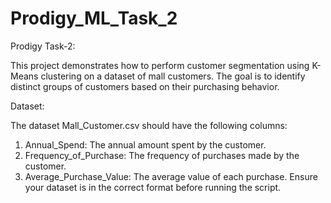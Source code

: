 # Prodigy_ML_Task_2

Prodigy Task-2:

This project demonstrates how to perform customer segmentation using K-Means clustering on a dataset of mall customers. The goal is to identify distinct groups of customers based on their purchasing behavior.

Dataset:

The dataset Mall_Customer.csv should have the following columns:

1. Annual_Spend: The annual amount spent by the customer.
2. Frequency_of_Purchase: The frequency of purchases made by the customer.
3. Average_Purchase_Value: The average value of each purchase.
Ensure your dataset is in the correct format before running the script.


